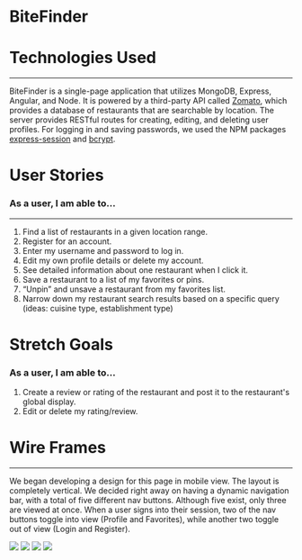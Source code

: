 # BiteFinder
<!-- ============= TECHNOLOGIES USED ============= -->
<h1>Technologies Used</h1>
<hr>
<p>BiteFinder is a single-page application that utilizes MongoDB, Express, Angular, and Node. It is powered by a third-party API called <a href="https://developers.zomato.com/documentation">Zomato</a>, which provides a database of restaurants that are searchable by location. The server provides RESTful routes for creating, editing, and deleting user profiles. For logging in and saving passwords, we used the NPM packages <a href="https://www.npmjs.com/package/express-session">express-session</a> and <a href="https://www.npmjs.com/package/bcrypt">bcrypt</a>.</p>

<!-- ============= USER STORIES ============= -->
<h1>User Stories</h1>
<h3>As a user, I am able to...</h3>
<hr>
<ol>
  <li>Find a list of restaurants in a given location range.</li>
  <li>Register for an account.</li>
  <li>Enter my username and password to log in.</li>
  <li>Edit my own profile details or delete my account.</li>
  <li>See detailed information about one restaurant when I click it.</li>
  <li>Save a restaurant to a list of my favorites or pins.</li>
  <li>“Unpin” and unsave a restaurant from my favorites list.</li>
  <li>Narrow down my restaurant search results based on a specific query (ideas: cuisine type, establishment type)</li>
</ol>
<h1>Stretch Goals</h1>
<h3>As a user, I am able to...</h3>
<ol>
  <li>Create a review or rating of the restaurant and post it to the restaurant's global display.</li>
  <li>Edit or delete my rating/review.</li>
</ol>

<!-- ============= WIRE FRAMES ============= -->
<h1>Wire Frames</h1>
<hr>
<p>We began developing a design for this page in mobile view. The layout is completely vertical. We decided right away on having a dynamic navigation bar, with a total of five different nav buttons. Although five exist, only three are viewed at once. When a user signs into their session, two of the nav buttons toggle into view (Profile and Favorites), while another two toggle out of view (Login and Register).</p>
<img src="/public/img/readme/wireframe1.jpg">
<img src="/public/img/readme/wireframe2.jpg">
<img src="/public/img/readme/wireframe3.jpg">
<img src="/public/img/readme/wireframe4.jpg">
